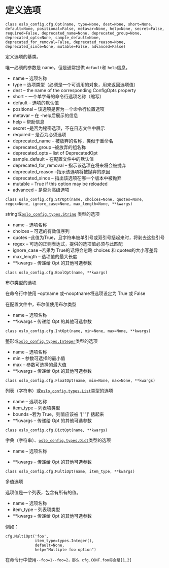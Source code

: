# 定义选项

`class oslo_config.cfg.Opt(name, type=None, dest=None, short=None, default=None, positional=False, metavar=None, help=None, secret=False, required=False, deprecated_name=None, deprecated_group=None, deprecated_opts=None, sample_default=None, deprecated_for_removal=False, deprecated_reason=None, deprecated_since=None, mutable=False, advanced=False)`

定义选项的基类。

唯一必须的参数是 name，但是通常提供 `default`和 `help`信息。

* name – 选项名称
* type – 选项类型（必须是一个可调用的对象，用来返回选项值）
* dest – the name of the corresponding ConfigOpts property
* short – 一个单字母的命令行选项名称（缩写）
* default – 选项的默认值
* positional – 该选项是否为一个命令行位置选项
* metavar – 在 -help后展示的信息
* help – 帮助信息
* secret –是否为秘密选项，不在日志文件中展示
* required – 是否为必须选项
* deprecated\_name – 被放弃的名称，类似于重命名
* deprecated\_group –被放弃的组名称
* deprecated\_opts – list of DeprecatedOpt
* sample\_default – 在配置文件中的默认值
* deprecated\_for\_removal – 指示该选项在将来将会被抛弃
* deprecated\_reason –指示该选项将被抛弃的原因
* deprecated\_since – 指出该选项在哪一个版本中被抛弃
* mutable – True if this option may be reloaded
* advanced – 是否为高级选项

`class oslo_config.cfg.StrOpt(name, choices=None, quotes=None, regex=None, ignore_case=None, max_length=None, **kwargs)`

string或[`oslo_config.types.String`](https://docs.openstack.org/developer/oslo.config/types.html#oslo_config.types.String) 类型的选项

* name – 选项名称
* choices – 可选的有效值序列
* quotes –此值为True，且字符串被单引号或双引号括起来时，将剥去这些引号
* regex – 可选的正则表达式，提供的选项值必须与此匹配
* ignore\_case –若果为 True的话将会忽略 choices 和 quotes的大小写差异
* max\_length – 选项值的最大长度
* \*\*kwargs – 传递给 Opt 的其他可选参数

`class oslo_config.cfg.BoolOpt(name, **kwargs)`

布尔类型的选项

在命令行中使用 –optname 或–nooptname将选项设定为 True 或 False

在配置文件中，布尔值使用布尔类型

* name – 选项名称
* \*\*kwargs – 传递给 Opt 的其他可选参数

`class oslo_config.cfg.IntOpt(name, min=None, max=None, **kwargs)`

整形或[`oslo_config.types.Integer`](https://docs.openstack.org/developer/oslo.config/types.html#oslo_config.types.Integer)类型的选项

* name – 选项名称
* min – 参数可选择的最小值
* max – 参数可选择的最大值
* \*\*kwargs – 传递给 Opt 的其他可选参数

`class oslo_config.cfg.FloatOpt(name, min=None, max=None, **kwargs)`

列表（字符串）或[`oslo_config.types.List`](https://docs.openstack.org/developer/oslo.config/types.html#oslo_config.types.List)类型的选项

* name – 选项名称
* item\_type – 列表项类型
* bounds –若为 True，则值应该被 '\[' '\]' 括起来
* \*\*kwargs – 传递给 Opt 的其他可选参数

`class oslo_config.cfg.DictOpt(name, **kwargs)`

字典（字符串）、[`oslo_config.types.Dict`](https://docs.openstack.org/developer/oslo.config/types.html#oslo_config.types.Dict)类型的选项

* name – 选项名称

* \*\*kwargs – 传递给 Opt 的其他可选参数

`class oslo_config.cfg.MultiOpt(name, item_type, **kwargs)`

多值选项

选项值是一个列表，包含有所有的值。

* name – 选项名称
* item\_type – 列表项类型
* \*\*kwargs – 传递给 Opt 的其他可选参数

例如：

```
cfg.MultiOpt('foo',
             item_type=types.Integer(),
             default=None,
             help="Multiple foo option")
```

在命令行中使用`--foo=1--foo=2，那么 cfg.CONF.foo将会是[1,2]`

  






















